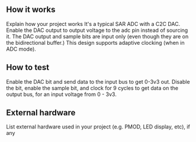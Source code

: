 <!---

This file is used to generate your project datasheet. Please fill in the information below and delete any unused
sections.

You can also include images in this folder and reference them in the markdown. Each image must be less than
512 kb in size, and the combined size of all images must be less than 1 MB.
-->

## How it works

Explain how your project works
It's a typical SAR ADC with a C2C DAC.
Enable the DAC output to output voltage to the adc pin instead of sourcing it.
The DAC output and sample bits are input only (even though they are on the bidirectional buffer.)
This design supports adaptive clocking (when in ADC mode).

## How to test

Enable the DAC bit and send data to the input bus to get 0-3v3 out.
Disable the bit, enable the sample bit, and clock for 9 cycles to get data on the output bus, for an input voltage from 0 - 3v3.

## External hardware

List external hardware used in your project (e.g. PMOD, LED display, etc), if any
